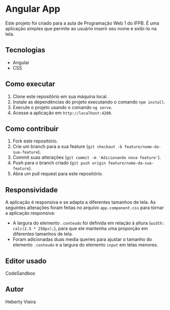 # Angular App

Este projeto foi criado para a aula de Programação Web 1 do IFPB. É uma aplicação simples que permite ao usuário inserir seu nome e exibi-lo na tela.

## Tecnologias

- Angular
- CSS

## Como executar

1. Clone este repositório em sua máquina local.
2. Instale as dependências do projeto executando o comando `npm install`.
3. Execute o projeto usando o comando `ng serve`.
4. Acesse a aplicação em `http://localhost:4200`.

## Como contribuir

1. Fork este repositório.
2. Crie um branch para a sua feature (`git checkout -b feature/nome-da-sua-feature`).
3. Commit suas alterações (`git commit -m 'Adicionando nova feature'`).
4. Push para o branch criado (`git push origin feature/nome-da-sua-feature`).
5. Abra um pull request para este repositório.

## Responsividade

A aplicação é responsiva e se adapta a diferentes tamanhos de tela. As seguintes alterações foram feitas no arquivo `app.component.css` para tornar a aplicação responsiva:

- A largura do elemento `.conteudo` foi definida em relação à altura (`width: calc(2.5 * 250px);`), para que ele mantenha uma proporção em diferentes tamanhos de tela.
- Foram adicionadas duas media queries para ajustar o tamanho do elemento `.conteudo` e a largura do elemento `input` em telas menores.

## Editor usado

CodeSandbox

## Autor

Heberty Vieira

